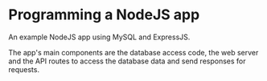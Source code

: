 # Programming a NodeJS app

An example NodeJS app using MySQL and ExpressJS.

The app's main components are the database access code, the web server and the API routes to access the database data and send responses for requests. 
